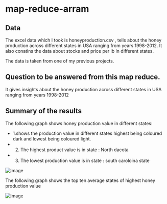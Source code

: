 # map-reduce-arram

## Data

The excel data which I took is honeyproduction.csv , tells about the honey production across different states in USA ranging from years 1998-2012.
It also conatins the data about stocks and price per lb in different states.

The data is taken from one of my previous projects. 

## Question to be answered from this map reduce.
It gives insights about the honey production across different states in USA ranging from years 1998-2012

## Summary of the results

The following graph shows honey production value in different states:
- 1.shows the production value in different states highest being coloured dark and lowest being coloured light.
- 2. The highest product value is in state : North dacota
- 3. The lowest production value is in state : south caroloina state

![image](https://user-images.githubusercontent.com/77767099/152582311-ef09e49d-354a-4261-82b7-8e8954730ddc.png)

The following graph shows the top ten average states of highest honey production value

![image](https://user-images.githubusercontent.com/77767099/152582615-ebcf1dfb-e609-4cf8-a91c-9761b4aea61a.png)







